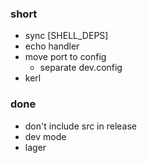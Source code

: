 ### short

- sync [SHELL_DEPS]
- echo handler
- move port to config
  - separate dev.config
- kerl

### done

- don't include src in release
- dev mode
- lager
